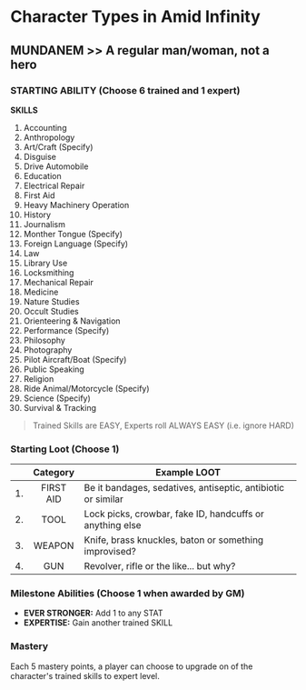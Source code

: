 # Character Types in Amid Infinity

## MUNDANEM >> A regular man/woman, not a hero

### STARTING ABILITY (Choose  **6 trained** and **1 expert**)

**SKILLS**

1. Accounting
2. Anthropology
3. Art/Craft (Specify)
4. Disguise
5. Drive Automobile
6. Education
7. Electrical Repair
8. First Aid
9. Heavy Machinery Operation
10. History
11. Journalism
12. Monther Tongue (Specify)
13. Foreign Language (Specify)
14. Law
15. Library Use
16. Locksmithing
17. Mechanical Repair
18. Medicine
19. Nature Studies
20. Occult Studies
21. Orienteering & Navigation
22. Performance (Specify)
23. Philosophy
24. Photography
25. Pilot Aircraft/Boat (Specify)
26. Public Speaking
27. Religion
28. Ride Animal/Motorcycle (Specify)
29. Science (Specify)
30. Survival & Tracking

> Trained Skills are EASY, Experts roll ALWAYS EASY (i.e. ignore HARD)

### Starting Loot (Choose 1)

|     | Category  | Example LOOT                                                 |
|:---:|:---------:|--------------------------------------------------------------|
| 1.  | FIRST AID | Be it bandages, sedatives, antiseptic, antibiotic or similar |
| 2.  |   TOOL    | Lock picks, crowbar, fake ID, handcuffs or anything else     |
| 3.  |  WEAPON   | Knife, brass knuckles, baton or something improvised?        |
| 4.  |    GUN    | Revolver, rifle or the like... but why?    

### Milestone Abilities (Choose 1 when awarded by GM)

- **EVER STRONGER:** Add 1 to any STAT
- **EXPERTISE:** Gain another trained SKILL

### Mastery

Each 5 mastery points, a player can choose to upgrade on of the character's trained skills to expert level.